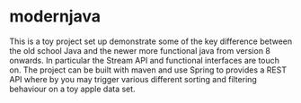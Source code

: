 # modernjava

This is a toy project set up demonstrate some of the key difference between the old school Java and the newer more functional java from version 8 onwards.
In particular the Stream API and functional interfaces are touch on. The project can be built with maven and use Spring to provides a REST API where by you 
may trigger various different sorting and filtering behaviour on a toy apple data set.

